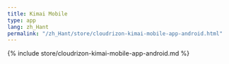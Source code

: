 ```yaml
---
title: Kimai Mobile
type: app 
lang: zh_Hant
permalink: "/zh_Hant/store/cloudrizon-kimai-mobile-app-android.html"
---
```


{% include store/cloudrizon-kimai-mobile-app-android.md %}

